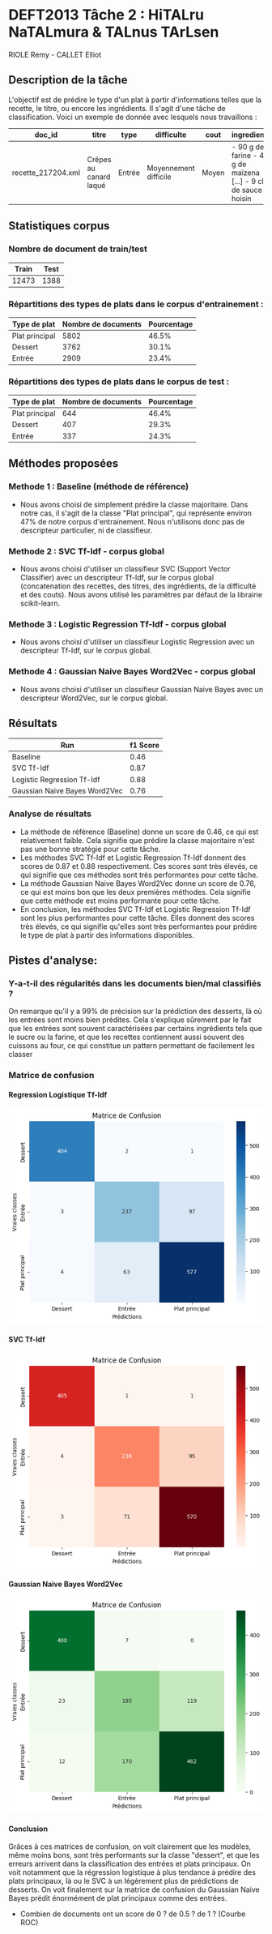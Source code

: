 # DEFT2013 Tâche 2 : HiTALru NaTALmura & TALnus TArLsen


RIOLE Remy - CALLET Elliot



## Description de la tâche

L'objectif est de prédire le type d'un plat à partir d'informations telles que la recette, le titre, ou encore les ingrédients. Il s'agit d'une tâche de classification. Voici un exemple de donnée avec lesquels nous travaillons : 

| doc_id             | titre                  | type   | difficulte            | cout  | ingredients                                                     | recette                                          |
|--------------------|------------------------|--------|-----------------------|-------|-----------------------------------------------------------------|--------------------------------------------------|
| recette_217204.xml | Crêpes au canard laqué | Entrée | Moyennement difficile | Moyen | - 90 g de farine - 45 g de maïzena [...] - 9 cl de sauce hoisin | Couper finement le blanc [...] une salade verte. |


## Statistiques corpus

### Nombre de document de train/test

| Train | Test |
|-------|------|
| 12473 | 1388 |


### Répartitions des types de plats dans le corpus d'entrainement :

| Type de plat       | Nombre de documents | Pourcentage |
|--------------------|---------------------|-------------|
| Plat principal     | 5802                | 46.5%       |
| Dessert            | 3762                | 30.1%       |
| Entrée             | 2909                | 23.4%       |


### Répartitions des types de plats dans le corpus de test :

| Type de plat       | Nombre de documents | Pourcentage |
|--------------------|---------------------|-------------|
| Plat principal     | 644                 | 46.4%       |
| Dessert            | 407                 | 29.3%       |
| Entrée             | 337                 | 24.3%       |




## Méthodes proposées

### Methode 1 : Baseline (méthode de référence)

  - Nous avons choisi de simplement prédire la classe majoritaire. Dans notre cas, il s'agit de la classe "Plat principal", qui représente environ 47% de notre corpus d'entrainement. Nous n'utilisons donc pas de descripteur particulier, ni de classifieur.

### Methode 2 : SVC Tf-Idf - corpus global

 - Nous avons choisi d'utiliser un classifieur SVC (Support Vector Classifier) avec un descripteur Tf-Idf, sur le corpus global (concatenation des recettes, des titres, des ingrédients, de la difficulté et des couts). Nous avons utilisé les paramètres par défaut de la librairie scikit-learn.

### Methode 3 : Logistic Regression Tf-Idf - corpus global

 - Nous avons choisi d'utiliser un classifieur Logistic Regression avec un descripteur Tf-Idf, sur le corpus global.

### Methode 4 : Gaussian Naive Bayes Word2Vec - corpus global

- Nous avons choisi d'utiliser un classifieur Gaussian Naive Bayes avec un descripteur Word2Vec, sur le corpus global.

## Résultats

| Run                           | f1 Score |
|-------------------------------|----------|
| Baseline                      | 0.46     |
| SVC Tf-Idf                    | 0.87     |
| Logistic Regression Tf-Idf    | 0.88     |
| Gaussian Naive Bayes Word2Vec | 0.76     |



### Analyse de résultats

- La méthode de référence (Baseline) donne un score de 0.46, ce qui est relativement faible. Cela signifie que prédire la classe majoritaire n'est pas une bonne stratégie pour cette tâche.
- Les méthodes SVC Tf-Idf et Logistic Regression Tf-Idf donnent des scores de 0.87 et 0.88 respectivement. Ces scores sont très élevés, ce qui signifie que ces méthodes sont très performantes pour cette tâche.
- La méthode Gaussian Naive Bayes Word2Vec donne un score de 0.76, ce qui est moins bon que les deux premières méthodes. Cela signifie que cette méthode est moins performante pour cette tâche.
- En conclusion, les méthodes SVC Tf-Idf et Logistic Regression Tf-Idf sont les plus performantes pour cette tâche. Elles donnent des scores très élevés, ce qui signifie qu'elles sont très performantes pour prédire le type de plat à partir des informations disponibles.


## Pistes d'analyse:


### **Y-a-t-il des régularités dans les documents bien/mal classifiés ?**

On remarque qu'il y a 99% de précision sur la prédiction des desserts, là où les entrées sont moins bien prédites.
Cela s'explique sûrement par le fait que les entrées sont souvent caractérisées par certains ingrédients tels que le sucre ou la farine, et que les recettes contiennent aussi souvent des cuissons au four, ce qui constitue un pattern permettant de facilement les classer


### Matrice de confusion

#### Regression Logistique Tf-Idf

![Matrice de confusion Regression Logistique Tf-Idf](cm_logreg.png)

#### SVC Tf-Idf

![Matrice de confusion SVC Tf-Idf](cm_svc.png)

#### Gaussian Naive Bayes Word2Vec

![Matrice de confusion Gaussian Naive Bayes Word2Vec](cm_bayes.png)

#### Conclusion

Grâces à ces matrices de confusion, on voit clairement que les modèles, même moins bons, sont très performants sur la classe "dessert", et que les erreurs arrivent dans la classification des entrées et plats principaux. 
On voit notamment que la régression logistique à plus tendance à prédire des plats principaux, là ou le SVC à un légèrement plus de prédictions de desserts. On voit finalement sur la matrice de confusion du Gaussian Naive Bayes prédit énormément de plat principaux comme des entrées.



* Combien de documents ont un score de 0 ? de 0.5 ? de 1 ? (Courbe ROC)
